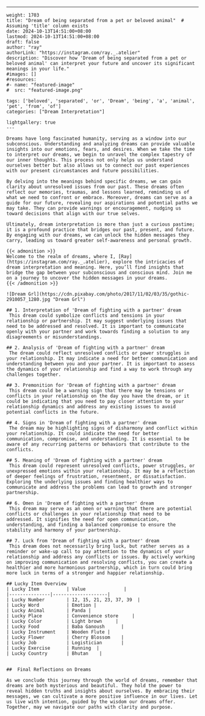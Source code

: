 ---
    weight: 1703
    title: "Dream of being separated from a pet or beloved animal"  # Assuming 'title' column exists
    date: 2024-10-13T14:51:00+08:00
    lastmod: 2024-10-13T14:51:00+08:00
    draft: false
    author: "ray"
    authorLink: "https://instagram.com/ray._.atelier"
    description: "Discover how 'Dream of being separated from a pet or beloved animal' can interpret your future and uncover its significant meanings in your life."
    #images: []
    #resources:
    #- name: "featured-image"
    #  src: "featured-image.png"
    
    tags: ['beloved', 'separated', 'or', 'Dream', 'being', 'a', 'animal', 'pet', 'from', 'of']
    categories: ["Dream Interpretation"]
    
    lightgallery: true
    ---
    
    Dreams have long fascinated humanity, serving as a window into our subconscious. Understanding and analyzing dreams can provide valuable insights into our emotions, fears, and desires. When we take the time to interpret our dreams, we begin to unravel the complex tapestry of our inner thoughts. This process not only helps us understand ourselves better but also allows us to connect our past experiences with our present circumstances and future possibilities.
    
    By delving into the meanings behind specific dreams, we can gain clarity about unresolved issues from our past. These dreams often reflect our memories, traumas, and lessons learned, reminding us of what we need to confront or embrace. Moreover, dreams can serve as a guide for our future, revealing our aspirations and potential paths we may take. They can provide warnings or encouragement, nudging us toward decisions that align with our true selves.
    
    Ultimately, dream interpretation is more than just a curious pastime; it is a profound practice that bridges our past, present, and future. By engaging with our dreams, we can unlock the hidden messages they carry, leading us toward greater self-awareness and personal growth.
    
    {{< admonition >}}
    Welcome to the realm of dreams, where I, [Ray](https://instagram.com/ray._.atelier), explore the intricacies of dream interpretation and meaning. Here, you’ll find insights that bridge the gap between your subconscious and conscious mind. Join me on a journey to uncover the hidden messages in your dreams.
    {{< /admonition >}}
    
    ![Dream Grl](https://cdn.pixabay.com/photo/2017/11/02/03/35/gothic-2910057_1280.jpg "Dream Grl")
    
    ## 1. Interpretation of 'Dream of fighting with a partner' dream
     This dream could symbolize conflicts and tensions in your relationship or partnership. It may suggest underlying issues that need to be addressed and resolved. It is important to communicate openly with your partner and work towards finding a solution to any disagreements or misunderstandings.
    
    ## 2. Analysis of 'Dream of fighting with a partner' dream
     The dream could reflect unresolved conflicts or power struggles in your relationship. It may indicate a need for better communication and understanding between you and your partner. It is important to assess the dynamics of your relationship and find a way to work through any challenges together.
    
    ## 3. Premonition for 'Dream of fighting with a partner' dream
     This dream could be a warning sign that there may be tensions or conflicts in your relationship on the day you have the dream, or it could be indicating that you need to pay closer attention to your relationship dynamics and address any existing issues to avoid potential conflicts in the future.
    
    ## 4. Signs in 'Dream of fighting with a partner' dream
     The dream may be highlighting signs of disharmony and conflict within your relationship. It could indicate the need for better communication, compromise, and understanding. It is essential to be aware of any recurring patterns or behaviors that contribute to the conflicts.
    
    ## 5. Meaning of 'Dream of fighting with a partner' dream
     This dream could represent unresolved conflicts, power struggles, or unexpressed emotions within your relationship. It may be a reflection of deeper feelings of frustration, resentment, or dissatisfaction. Exploring the underlying issues and finding healthier ways to communicate and address the problems can lead to growth and stronger partnership.
    
    ## 6. Omen in 'Dream of fighting with a partner' dream
     This dream may serve as an omen or warning that there are potential conflicts or challenges in your relationship that need to be addressed. It signifies the need for open communication, understanding, and finding a balanced compromise to ensure the stability and harmony of your partnership.
    
    ## 7. Luck from 'Dream of fighting with a partner' dream
     This dream does not necessarily bring luck, but rather serves as a reminder or wake-up call to pay attention to the dynamics of your relationship and address any conflicts or issues. By actively working on improving communication and resolving conflicts, you can create a healthier and more harmonious partnership, which in turn could bring more luck in terms of a stronger and happier relationship.
    
    ## Lucky Item Overview
    | Lucky Item          | Value              |
    |---------------|--------------------|
    | Lucky Number        | 12, 15, 21, 23, 37, 39  |
    | Lucky Word          | Emotion |
    | Lucky Animal        | Panda |
    | Lucky Place         | Convenience store     |
    | Lucky Color         | Light brown     |
    | Lucky Food          | Baba Ganoush      |
    | Lucky Instrument    | Wooden Flute |
    | Lucky Flower        | Cherry Blossom    |
    | Lucky Job           | Logistician       |
    | Lucky Exercise      | Running  |
    | Lucky Country       | Bhutan    |
    
    
    ##  Final Reflections on Dreams
    
    As we conclude this journey through the world of dreams, remember that dreams are both mysterious and beautiful. They hold the power to reveal hidden truths and insights about ourselves. By embracing their messages, we can cultivate a more positive influence in our lives. Let us live with intention, guided by the wisdom our dreams offer. Together, may we navigate our paths with clarity and purpose.
    